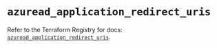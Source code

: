 # `azuread_application_redirect_uris`

Refer to the Terraform Registry for docs: [`azuread_application_redirect_uris`](https://registry.terraform.io/providers/hashicorp/azuread/2.47.0/docs/resources/application_redirect_uris).
